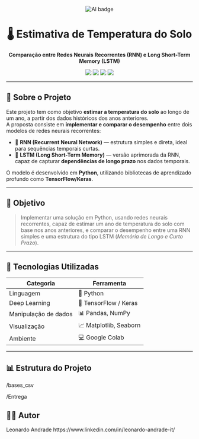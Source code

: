 <!-- Ícone ou pequeno "favicon" -->
<p align="center">
  <img src="https://img.shields.io/badge/AI-Exploration-6DD3B6?logo=ai&logoColor=white" alt="AI badge">
</p>

<h1 align="center">🌡️ Estimativa de Temperatura do Solo</h1>

<p align="center">
  <b>Comparação entre Redes Neurais Recorrentes (RNN) e Long Short-Term Memory (LSTM)</b>
</p>

<p align="center">
  <img src="https://img.shields.io/badge/Python-3.10+-blue?logo=python&logoColor=white">
  <img src="https://img.shields.io/badge/TensorFlow-orange?logo=tensorflow&logoColor=white">
  <img src="https://img.shields.io/badge/Google_Colab-F9AB00?logo=googlecolab&logoColor=white">
  <img src="https://img.shields.io/badge/Deep_Learning-brightgreen?logo=keras&logoColor=white">
</p>

---

## 🧠 Sobre o Projeto

Este projeto tem como objetivo **estimar a temperatura do solo** ao longo de um ano, a partir dos dados históricos dos anos anteriores.  
A proposta consiste em **implementar e comparar o desempenho** entre dois modelos de redes neurais recorrentes:

- 🔁 **RNN (Recurrent Neural Network)** — estrutura simples e direta, ideal para sequências temporais curtas.  
- 🧩 **LSTM (Long Short-Term Memory)** — versão aprimorada da RNN, capaz de capturar **dependências de longo prazo** nos dados temporais.

O modelo é desenvolvido em **Python**, utilizando bibliotecas de aprendizado profundo como **TensorFlow/Keras**.

---

## 🎯 Objetivo

> Implementar uma solução em Python, usando redes neurais recorrentes, capaz de estimar um ano de temperatura do solo com base nos anos anteriores, e comparar o desempenho entre uma RNN simples e uma estrutura do tipo LSTM (*Memória de Longo e Curto Prazo*).

---

## 🧰 Tecnologias Utilizadas

| Categoria | Ferramenta |
|------------|-------------|
| Linguagem | 🐍 Python |
| Deep Learning | 🧠 TensorFlow / Keras |
| Manipulação de dados | 📊 Pandas, NumPy |
| Visualização | 📈 Matplotlib, Seaborn |
| Ambiente | 💻 Google Colab |

---

## 📊 Estrutura do Projeto

<p>
/bases_csv
</p>
<p>
/Entrega
</p>
<p>
  
## 🧑‍💻 Autor

</p>
  Leonardo Andrade
  https://www.linkedin.com/in/leonardo-andrade-it/
